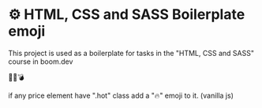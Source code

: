 # ⚙ HTML, CSS and SASS Boilerplate  emoji 
This project is used as a boilerplate for tasks in the "HTML, CSS and SASS" course in boom.dev

🤯💥💣

if any price element have ".hot" class add a "🔥" emoji to it. (vanilla js)
